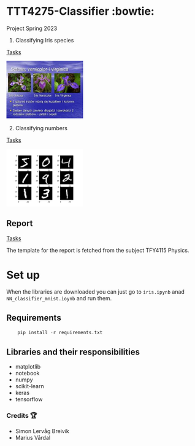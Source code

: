 # TTT4275-Classifier :bowtie:
Project Spring 2023

1. Classifying Iris species 

[Tasks](Resources/digits.pdf)

<img src="Resources/Klassene.jpg" width="200">

2. Classifying numbers

[Tasks](Resources/iris.pdf)

<img src="Resources/numbers.png" width="200">

## Report
[Tasks](Resources/TTT4275_Classifier_report.pdf)

The template for the report is fetched from the subject TFY4115 Physics.

# Set up
 
When the libraries are downloaded you can just go to `iris.ipynb` anad `NN_classifier_mnist.ioynb` and run them.
## Requirements 
```python
    pip install -r requirements.txt
```

## Libraries and their responsibilities
* matplotlib 
* notebook
* numpy
* scikit-learn
* keras
* tensorflow 

### Credits :trophy:
* Simon Lervåg Breivik
* Marius Vårdal